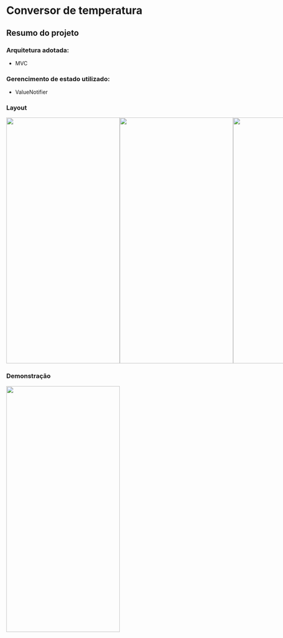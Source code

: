 # Conversor de temperatura

## Resumo do projeto 

### Arquitetura adotada:
- MVC
### Gerencimento de estado utilizado:
- ValueNotifier

### Layout

<div style="display: flex; justify-content: space-between;">
<img src="https://github.com/devnatanaelsantos/readme_imgs/blob/main/conv_temp/1.png" width=300 height='650'>
<img src="https://github.com/devnatanaelsantos/readme_imgs/blob/main/conv_temp/2.png" width=300 height='650'>
<img src="https://github.com/devnatanaelsantos/readme_imgs/blob/main/conv_temp/4.png" width=300 height='650'>
  <img src="https://github.com/devnatanaelsantos/readme_imgs/blob/main/conv_temp/3.png" width=300 height='650'>
</div>

### Demonstração
<img src="https://github.com/devnatanaelsantos/readme_imgs/blob/main/conv_temp/novoGif.gif" width=300 height='650'>
